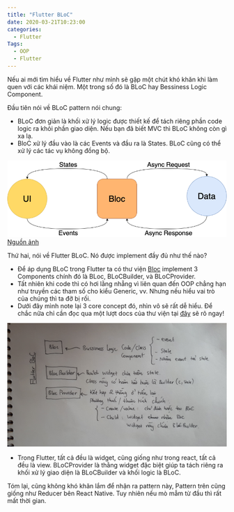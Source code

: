 ```yaml
---
title: "Flutter BLoC"
date: 2020-03-21T10:23:00
categories:
  - Flutter
Tags:
  - OOP
  - Flutter
---
```


Nếu ai mới tìm hiểu về Flutter như mình sẽ gặp một chút khó khăn khi làm quen với các khái niệm. Một trong số đó là BLoC hay Bessiness Logic Component.

Đầu tiên nói về BLoC pattern nói chung:
 - BLoC đơn giản là khối xử lý logic được thiết kế để tách riêng phần code logic ra khỏi phần giao diện. Nếu bạn đã biết MVC thì BLoC không còn gì xa lạ.
 - BloC xử lý đầu vào là các Events và đầu ra là States. BLoC cũng có thể xử lý các tác vụ không đồng bộ.

![img](https://raw.githubusercontent.com/felangel/bloc/master/docs/assets/bloc_architecture.png) 
[Nguồn ảnh](https://raw.githubusercontent.com/felangel/bloc/master/docs/assets/bloc_architecture.png)

Thứ hai, nói về Flutter BLoC. Nó được implement đầy đủ như thế nào?
 - Để áp dụng BLoC trong Flutter ta có thư viện [Bloc](https://pub.dev/packages/bloc) implement 3 Components chính đó là BLoc, BLoCBuilder, và BLoCProvider.
 - Tất nhiên khi code thì có hơi lằng nhẵng vì liên quan đến OOP chẳng hạn như truyền các tham số cho kiểu Generic, vv. Nhưng nếu hiểu vai trò của chúng thì ta đỡ bị rối.
 - Dưới đây mình note lại 3 core concept đó, nhìn vô sẽ rất dễ hiểu. Để chắc nữa chỉ cần đọc qua một lượt docs của thư viện tại [đây](https://bloclibrary.dev/#/flutterbloccoreconcepts) sẽ rõ ngay!
 
![img](assets/images/flutter-bloc.jpg) 

 - Trong Flutter, tất cả đều là widget, cũng giống như trong react, tất cả đều là view. BLoCProvider là thằng widget đặc biệt giúp ta tách riêng ra khối xử lý giao diện là BLoCBuilder và khối logic là BLoC.

Tóm lại, cũng không khó khăn lắm để nhận ra pattern này, Pattern trên cũng giống như Reducer bên React Native. Tuy nhiên nếu mò mẫm từ đầu thì rất mất thời gian.

